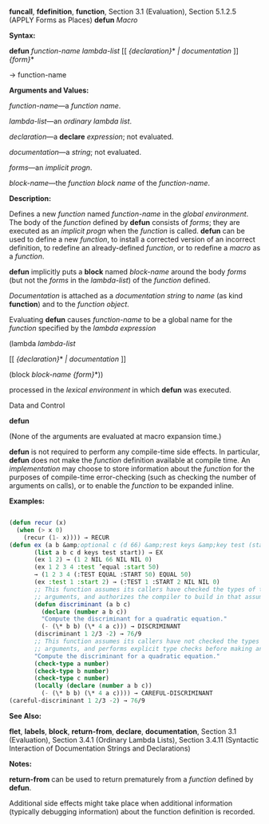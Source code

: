 **funcall**, **fdefinition**, **function**, Section 3.1 (Evaluation), Section 5.1.2.5 (APPLY Forms as Places) **defun** *Macro* 



**Syntax:** 



**defun** *function-name lambda-list* [[ *\{declaration\}*\* *| documentation* ]] *\{form\}*\* 



→ function-name 



**Arguments and Values:** 



*function-name*—a *function name*. 



*lambda-list*—an *ordinary lambda list*. 



*declaration*—a **declare** *expression*; not evaluated. 



*documentation*—a *string*; not evaluated. 



*forms*—an *implicit progn*. 



*block-name*—the *function block name* of the *function-name*. 



**Description:** 



Defines a new *function* named *function-name* in the *global environment*. The body of the *function* defined by **defun** consists of *forms*; they are executed as an *implicit progn* when the *function* is called. **defun** can be used to define a new *function*, to install a corrected version of an incorrect definition, to redefine an already-defined *function*, or to redefine a *macro* as a *function*. 



**defun** implicitly puts a **block** named *block-name* around the body *forms* (but not the *forms* in the *lambda-list*) of the *function* defined. 



*Documentation* is attached as a *documentation string* to *name* (as kind **function**) and to the *function object*. 



Evaluating **defun** causes *function-name* to be a global name for the *function* specified by the *lambda expression* 



(lambda *lambda-list* 



[[ *\{declaration\}*\* *| documentation* ]] 



(block *block-name \{form\}*\*)) 



processed in the *lexical environment* in which **defun** was executed. 



Data and Control 











**defun** 



(None of the arguments are evaluated at macro expansion time.) 



**defun** is not required to perform any compile-time side effects. In particular, **defun** does not make the *function* definition available at compile time. An *implementation* may choose to store information about the *function* for the purposes of compile-time error-checking (such as checking the number of arguments on calls), or to enable the *function* to be expanded inline. 



**Examples:**
```lisp

(defun recur (x) 
  (when (> x 0) 
    (recur (1- x)))) → RECUR 
(defun ex (a b &amp;optional c (d 66) &amp;rest keys &amp;key test (start 0)) 
	   (list a b c d keys test start)) → EX 
	   (ex 1 2) → (1 2 NIL 66 NIL NIL 0) 
	   (ex 1 2 3 4 :test ’equal :start 50) 
	   → (1 2 3 4 (:TEST EQUAL :START 50) EQUAL 50) 
	   (ex :test 1 :start 2) → (:TEST 1 :START 2 NIL NIL 0) 
	   ;; This function assumes its callers have checked the types of the 
	   ;; arguments, and authorizes the compiler to build in that assumption. 
	   (defun discriminant (a b c) 
	     (declare (number a b c)) 
	     "Compute the discriminant for a quadratic equation." 
	     (- (\* b b) (\* 4 a c))) → DISCRIMINANT 
	   (discriminant 1 2/3 -2) → 76/9 
	   ;; This function assumes its callers have not checked the types of the 
	   ;; arguments, and performs explicit type checks before making any assumptions. (defun careful-discriminant (a b c) 
	   "Compute the discriminant for a quadratic equation." 
	   (check-type a number) 
	   (check-type b number) 
	   (check-type c number) 
	   (locally (declare (number a b c)) 
	     (- (\* b b) (\* 4 a c)))) → CAREFUL-DISCRIMINANT 
(careful-discriminant 1 2/3 -2) → 76/9 

```
**See Also:** 



**flet**, **labels**, **block**, **return-from**, **declare**, **documentation**, Section 3.1 (Evaluation), Section 3.4.1 (Ordinary Lambda Lists), Section 3.4.11 (Syntactic Interaction of Documentation Strings and Declarations) 



**Notes:** 



**return-from** can be used to return prematurely from a *function* defined by **defun**. 











Additional side effects might take place when additional information (typically debugging information) about the function definition is recorded. 



